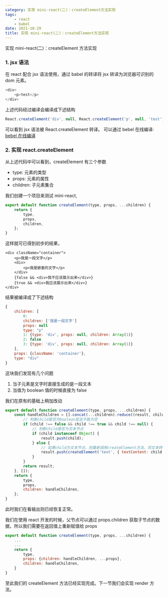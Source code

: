 ```yaml
---
category: 实现 mini-react(二)：createElement方法实现
tags:
    - react
    - babel
date: 2021-10-29
title: 实现 mini-react(二)：createElement方法实现
---
```


实现 mini-react(二)：createElement 方法实现

<!-- more -->

### 1. jsx 语法

在 react 配合 jsx 语法使用，通过 babel 的转译将 jsx 转译为浏览器可识别的 dom 元素。

```js
<div>
    <p>test</p>
</div>
```

上述代码经过编译会编译成下述结构

```js
React.createElement('div', null, React.createElement('p', null, 'test'));
```

可以看到 jsx 语法被 React.createElement 转译。
可以通过 bebel 在线编译: [bebel 在线编译](https://babeljs.io/repl)

### 2. 实现 react.createElement

从上述代码中可以看到，createElement 有三个参数

-   type: 元素的类型
-   props: 元素的属性
-   children: 子元素集合

我们创建一个项目来测试 mini-react,

```js
export default function createElement(type, props, ...children) {
    return {
        type,
        props,
        children,
    };
}
```

这样就可已得到初步的结果，

```
<div className="container">
    <p>我是一段文字</p>
    <div>
        <p>我是嵌套的文字</p>
    </div>
    {false && <div>我不应该展示出来</div>}
    {true && <div>我应该展示出来</div>}
</div>
```

结果被编译成了下述结构

```js
{
    children: [
        0:
        children: ['我是一段文字']
        props: null
        type: "p"
        1: {type: 'div', props: null, children: Array(1)}
        2: false
        3: {type: 'div', props: null, children: Array(1)}
    ],
    props: {className: 'container'},
    type: "div"
}
```

这块我们发现有几个问题

1. 当子元素是文字时直接生成的是一段文本
2. 当值为 boolean 值的时候直接为 false

我们在原有的基础上稍加改动

```js
export default function createElement(type, props, ...children) {
    const handleChildren = [].concat(...children).reduce((result, child) => {
        // 判断child是否为boolean型且不能为空
        if (child !== false && child !== true && child !== null) {
            // 判断child是否为文本节点
            if (child instanceof Object) {
                result.push(child);
            } else {
                // 如果child为文本节点，则重新调用createElement方法，将文本转化为text类型的对象
                result.push(createElement('text', { textContent: child }));
            }
        }
        return result;
    }, []);
    return {
        type,
        props,
        children: handleChildren,
    };
}
```

此时我们在看输出则已经恢复正常。

我们在使用 react 开发的时候，父节点可以通过 props.children 获取子节点的数据，所以我们需要在返回值上重新赋值给 props

```js
export default function createElement(type, props, ...children) {
    ...
    ...
    return {
        type,
        props: {children: handleChildren, ...props},
        children: handleChildren,
    }
}
```

至此我们的 createElement 方法已经实现完成。下一节我们会实现 render 方法。
